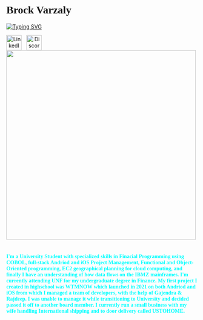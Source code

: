 <h1><font face="Comic Sans MS">Brock Varzaly</font>
</h1>
<a href="https://discord.com/users/binarytheory">
<img src="https://readme-typing-svg.demolab.com?font=Rowdies&weight=900&size=29&duration=2000&pause=4000&color=585AF7&background=FFFFFF00&width=1000&lines=App+Founder+%2F+Student+%2F+Business+Owner" alt="Typing SVG" /></a>

<link rel="CSS" href="CSSCode">
<p align="center">          
  <a href="https://www.linkedin.com/in/brock-varzaly-014b812aa/">
    <img align="left" alt="LinkedIn Link" width="40px" title="LinkedIn" src="https://cdn.jsdelivr.net/gh/devicons/devicon@latest/icons/linkedin/linkedin-original.svg" style="padding-right:10px;" /></a>
  <a href="https://discord.com/users/binarytheory">
    <img align="left" alt="Discord Add Link" width="40px" title="Discord" src="https://cdn.simpleicons.org/discord/5865F2.svg" style="padding-right:10px;"/></a> 
  
</p>
<img src="https://user-images.githubusercontent.com/74038190/219923809-b86dc415-a0c2-4a38-bc88-ad6cf06395a8.gif" width="500">
<br><br>
<h4 style="font-family: 'Comic Sans MS'; color: cyan;">
I'm a University Student with specialized skills in Finacial Programming using COBOL, full-stack Andriod and iOS Project Management, Functional and Object-Oriented programming, EC2 geographical planning for cloud computing, and finally I have an understanding of how data flows on the IBMZ mainframes. I'm currently attending UNF for my undergraduate degree in Finance. My first project I created in highschool was WTMNOW which launched in 2021 on both Andriod and iOS from which I managed a team of developers, with the help of Gajendra & Rajdeep. I was unable to manage it while transitioning to University and decided passed it off to another board member. I currently run a small business with my wife handling International shipping and to door delivery called USTOHOME.</h4>
